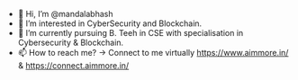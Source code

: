 - 👋 Hi, I’m @mandalabhash
- 👀 I’m interested in CyberSecurity and Blockchain.
- 🌱 I’m currently pursuing B. Teeh in CSE with specialisation in Cybersecurity & Blockchain.
- 📫 How to reach me? -> Connect to me virtually https://www.aimmore.in/ & https://connect.aimmore.in/

<!---
mandalabhash/mandalabhash is a ✨ special ✨ repository because its `README.md` (this file) appears on your GitHub profile.
You can click the Preview link to take a look at your changes.
--->
